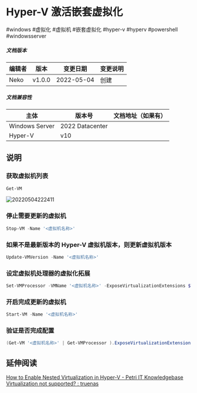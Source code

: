 # Hyper-V 激活嵌套虚拟化
#windows #虚拟化 #虚拟机 #嵌套虚拟化 #hyper-v #hyperv #powershell #windowsserver

##### 文档版本

| 编辑者 | 版本 | 变更日期 | 变更说明 |
| ----- | --- | ------- | ------- |
| Neko | v1.0.0 | 2022-05-04 | 创建 |

##### 文档兼容性

| 主体 | 版本号 | 文档地址（如果有） |
| -- | -- | -- |
| Windows Server | 2022 Datacenter |  |
| Hyper-V | v10 |  |

## 说明

### 获取虚拟机列表

```powershell
Get-VM
```

![20220504222411](assets/20220504222411.png)

### 停止需要更新的虚拟机

```powershell
Stop-VM -Name '<虚拟机名称>'
```

### 如果不是最新版本的 Hyper-V 虚拟机版本，则更新虚拟机版本

```powershell
Update-VMVersion -Name '<虚拟机名称>'
```

### 设定虚拟机处理器的虚拟化拓展

```powershell
Set-VMProcessor -VMName '<虚拟机名称>' -ExposeVirtualizationExtensions $True
```

### 开启完成更新的虚拟机

```powershell
Start-VM -Name '<虚拟机名称>'
```

### 验证是否完成配置

```powershell
(Get-VM '<虚拟机名称>' | Get-VMProcessor ).ExposeVirtualizationExtensions
```

## 延伸阅读

 [How to Enable Nested Virtualization in Hyper-V - Petri IT Knowledgebase](https://petri.com/how-to-enable-nested-virtualization-in-hyper-v/)
 [Virtualization not supported? : truenas](https://www.reddit.com/r/truenas/comments/rz48uq/virtualization_not_supported/)
